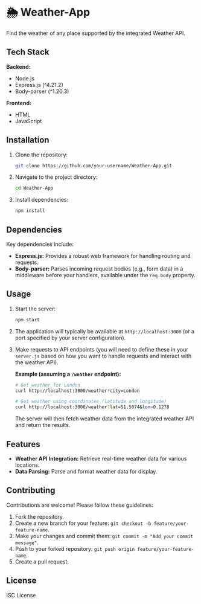 # 🌦️ Weather-App

Find the weather of any place supported by the integrated Weather API.


## Tech Stack

**Backend:**

- Node.js
- Express.js (^4.21.2)
- Body-parser (^1.20.3)

**Frontend:**

- HTML
- JavaScript



## Installation

1. Clone the repository:
   ```bash
   git clone https://github.com/your-username/Weather-App.git
   ```
2. Navigate to the project directory:
   ```bash
   cd Weather-App
   ```
3. Install dependencies:
   ```bash
   npm install
   ```

## Dependencies

Key dependencies include:

- **Express.js:**  Provides a robust web framework for handling routing and requests.
- **Body-parser:** Parses incoming request bodies (e.g., form data) in a middleware before your handlers, available under the `req.body` property.


## Usage

1. Start the server:
   ```bash
   npm start
   ```

2. The application will typically be available at `http://localhost:3000` (or a port specified by your server configuration).

3. Make requests to API endpoints (you will need to define these in your `server.js` based on how you want to handle requests and interact with the weather API).

   **Example (assuming a `/weather` endpoint):**

   ```bash
   # Get weather for London
   curl http://localhost:3000/weather?city=London 

   # Get weather using coordinates (latitude and longitude)
   curl http://localhost:3000/weather?lat=51.5074&lon=0.1278
   ```

   The server will then fetch weather data from the integrated weather API and return the results.


## Features

- **Weather API Integration:** Retrieve real-time weather data for various locations. 
- **Data Parsing:** Parse and format weather data for display.


## Contributing

Contributions are welcome! Please follow these guidelines:

1. Fork the repository.
2. Create a new branch for your feature: `git checkout -b feature/your-feature-name`.
3. Make your changes and commit them: `git commit -m "Add your commit message"`.
4. Push to your forked repository: `git push origin feature/your-feature-name`.
5. Create a pull request.

## License

ISC License
